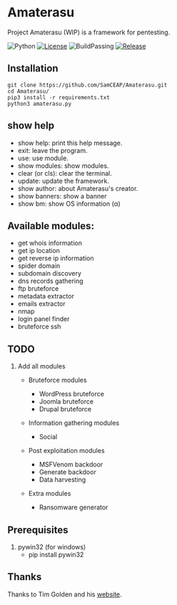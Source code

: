 # Amaterasu
Project Amaterasu (WIP) is a framework for pentesting.

![Python](https://camo.githubusercontent.com/c589348df8bb82948f724198f52725d3d36ce738/68747470733a2f2f696d672e736869656c64732e696f2f62616467652f707974686f6e2d332e782d627269676874677265656e2e737667) [![License](https://camo.githubusercontent.com/d3518f2bfc1c5dc83f59ba8188a4fdee4553caae/68747470733a2f2f696d672e736869656c64732e696f2f6175722f6c6963656e73652f79616f7572742e737667)](https://github.com/SamCEAP/Amaterasu/blob/master/LICENSE) 
![BuildPassing](https://img.shields.io/badge/build-passing-brightgreen.svg) [![Release](https://img.shields.io/badge/release-v1.3-blue.svg)](https://github.com/SamCEAP/Amaterasu/releases)

## Installation
```
git clone https://github.com/SamCEAP/Amaterasu.git
cd Amaterasu/
pip3 install -r requirements.txt
python3 amaterasu.py
```

## show help
- show help:      print this help message.
- exit:           leave the program.
- use:            use module.
- show modules:   show modules.
- clear (or cls): clear the terminal.
- update:         update the framework.
- show author:    about Amaterasu's creator.
- show banners:   show a banner
- show bm:	  show OS information (α)

## Available modules:
- get whois information
- get ip location
- get reverse ip information
- spider domain
- subdomain discovery
- dns records gathering
- ftp bruteforce
- metadata extractor
- emails extractor
- nmap
- login panel finder
- bruteforce ssh

## TODO
1. Add all modules
	- Bruteforce modules
		- WordPress bruteforce
		- Joomla bruteforce
		- Drupal bruteforce

	- Information gathering modules
		- Social

	- Post exploitation modules
		- MSFVenom backdoor
		- Generate backdoor
		- Data harvesting

	- Extra modules
		- Ransomware generator

## Prerequisites
1. pywin32 (for windows)
	- pip install pywin32

## Thanks
Thanks to Tim Golden and his [website](http://timgolden.me.uk/).
